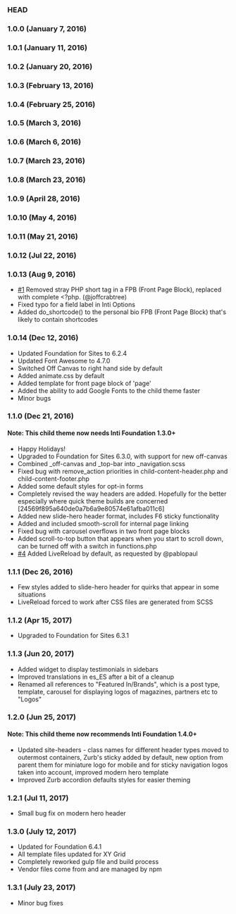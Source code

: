 ### HEAD

### 1.0.0 (January 7, 2016)

### 1.0.1 (January 11, 2016)

### 1.0.2 (January 20, 2016)

### 1.0.3 (February 13, 2016)

### 1.0.4 (February 25, 2016)

### 1.0.5 (March 3, 2016)

### 1.0.6 (March 6, 2016)

### 1.0.7 (March 23, 2016)

### 1.0.8 (March 23, 2016)

### 1.0.9 (April 28, 2016)

### 1.0.10 (May 4, 2016)

### 1.0.11 (May 21, 2016)

### 1.0.12 (Jul 22, 2016)

### 1.0.13 (Aug 9, 2016)
- [#1](https://github.com/waqastudios/inti-foundation/pull/1) Removed stray PHP short tag in a FPB (Front Page Block), replaced with complete <?php. (@joffcrabtree)
- Fixed typo for a field label in Inti Options
- Added do_shortcode() to the personal bio FPB (Front Page Block) that's likely to contain shortcodes

### 1.0.14 (Dec 12, 2016)
- Updated Foundation for Sites to 6.2.4
- Updated Font Awesome to 4.7.0
- Switched Off Canvas to right hand side by default
- Added animate.css by default
- Added template for front page block of 'page'
- Added the ability to add Google Fonts to the child theme faster
- Minor bugs

### 1.1.0 (Dec 21, 2016)
#### Note: This child theme now needs Inti Foundation 1.3.0+
- Happy Holidays!
- Upgraded to Foundation for Sites 6.3.0, with support for new off-canvas
- Combined _off-canvas and _top-bar into _navigation.scss
- Fixed bug with remove_action priorities in child-content-header.php and child-content-footer.php
- Added some default styles for opt-in forms
- Completely revised the way headers are added. Hopefully for the better especially where quick theme builds are concerned [24569f895a640de0a7b6a9e80574e61afba011c6]
- Added new slide-hero header format, includes F6 sticky functionality
- Added and included smooth-scroll for internal page linking
- Fixed bug with carousel overflows in two front page blocks
- Added scroll-to-top button that appears when you start to scroll down, can be turned off with a switch in functions.php
- [#4](https://github.com/waqastudios/inti-foundation/issues/4) Added LiveReload by default, as requested by @pablopaul

### 1.1.1 (Dec 26, 2016)
- Few styles added to slide-hero header for quirks that appear in some situations
- LiveReload forced to work after CSS files are generated from SCSS

### 1.1.2 (Apr 15, 2017)
- Upgraded to Foundation for Sites 6.3.1

### 1.1.3 (Jun 20, 2017)
- Added widget to display testimonials in sidebars
- Improved translations in es_ES after a bit of a cleanup
- Renamed all references to "Featured In/Brands", which is a post type, template, carousel for displaying logos of magazines, partners etc to "Logos"

### 1.2.0 (Jun 25, 2017)
#### Note: This child theme now recommends Inti Foundation 1.4.0+
- Updated site-headers - class names for different header types moved to outermost containers, Zurb's sticky added by default, new option from parent them for miniature logo for mobile and for sticky navigation logos taken into account, improved modern hero template
- Improved Zurb accordion defaults styles for easier theming

### 1.2.1 (Jul 11, 2017)
- Small bug fix on modern hero header

### 1.3.0 (July 12, 2017)
- Updated for Foundation 6.4.1
- All template files updated for XY Grid
- Completely reworked gulp file and build process
- Vendor files come from and are managed by npm

### 1.3.1 (July 23, 2017)
- Minor bug fixes 